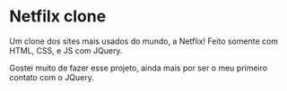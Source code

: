 # Netfilx clone

Um clone dos sites mais usados do mundo, a Netflix! Feito somente com HTML, CSS, e JS com JQuery.

Gostei muito de fazer esse projeto, ainda mais por ser o meu primeiro contato com o JQuery.
